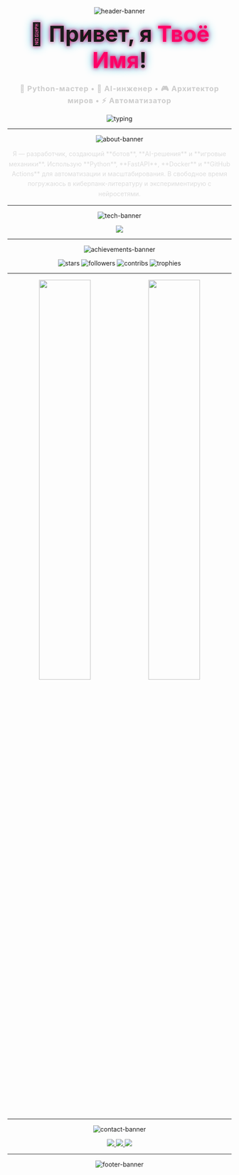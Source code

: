 <!-- HEADER BANNER -->
<p align="center">
  <img src="https://capsule-render.vercel.app/api?type=waving&color=gradient&height=220&section=header&text=Погружение%20в%20Кибер-Галактику!&fontSize=48&fontColor=ffffff&animation=twinkling" alt="header-banner"/>
</p>

<!-- TITLE -->
<h1 align="center" style="font-size: 3.5em; margin: 0.2em 0; text-shadow: 0 0 10px #ff0066, 0 0 20px #00b4d8;">
  🌌 Привет, я <span style="color:#ff0066;">Твоё Имя</span>!
</h1>
<h3 align="center" style="margin-bottom: 1em; color:#ccc; letter-spacing:1px;">
  💾 Python-мастер • 🤖 AI-инженер • 🎮 Архитектор миров • ⚡ Автоматизатор
</h3>

<!-- TYPING EFFECT -->
<p align="center">
  <img src="https://readme-typing-svg.demolab.com?font=Orbitron&size=24&duration=2000&pause=800&color=FF0066&width=700&lines=Кодирую+галактики+с+Python+%26+AI;Кую+умных+ботов+и+игры;Автоматизирую+всю+вселенную" alt="typing"/>
</p>

---

<!-- ABOUT SECTION -->
<p align="center">
  <img src="https://capsule-render.vercel.app/api?type=rounded&color=gradient&height=120&section=header&text=Обо%20мне&fontSize=32&fontColor=ffffff" alt="about-banner"/>
</p>

<p align="center" style="max-width:800px; line-height:1.6; color:#ddd;">
  Я — разработчик, создающий **ботов**, **AI-решения** и **игровые механики**.  
  Использую **Python**, **FastAPI**, **Docker** и **GitHub Actions** для автоматизации и масштабирования.  
  В свободное время погружаюсь в киберпанк-литературу и экспериментирую с нейросетями.
</p>

---

<!-- TECH STACK -->
<p align="center">
  <img src="https://capsule-render.vercel.app/api?type=rounded&color=gradient&height=120&section=header&text=Мой%20стек&fontSize=32&fontColor=ffffff" alt="tech-banner"/>
</p>

<p align="center">
  <img src="https://skillicons.dev/icons?i=python,fastapi,flask,nodejs,docker,kubernetes,git,github,vscode&theme=dark" />
</p>

---

<!-- ACHIEVEMENTS -->
<p align="center">
  <img src="https://capsule-render.vercel.app/api?type=rounded&color=gradient&height=120&section=header&text=Достижения&fontSize=32&fontColor=ffffff" alt="achievements-banner"/>
</p>

<p align="center">
  <img src="https://img.shields.io/badge/⭐%20Stars-2 000-blue?style=for-the-badge" alt="stars"/>
  <img src="https://img.shields.io/badge/👥%20Followers-1 200-green?style=for-the-badge" alt="followers"/>
  <img src="https://img.shields.io/badge/📈%20Contributions-10 000-yellow?style=for-the-badge" alt="contribs"/>
  <img src="https://img.shields.io/badge/🏆%20Trophies-8-red?style=for-the-badge" alt="trophies"/>
</p>

---

<!-- GITHUB STATS -->
<p align="center">
  <img src="https://github-readme-stats.vercel.app/api?username=твой_юзернейм&show_icons=true&theme=dark&hide_border=true&count_private=true" width="48%" />
  <img src="https://github-readme-streak-stats.herokuapp.com/?user=твой_юзернейм&theme=dark&hide_border=true" width="48%" />
</p>

---

<!-- CONNECT -->
<p align="center">
  <img src="https://capsule-render.vercel.app/api?type=rounded&color=gradient&height=120&section=header&text=Связь&fontSize=32&fontColor=ffffff" alt="contact-banner"/>
</p>

<p align="center">
  <a href="https://t.me/SER_X_FEAR" target="_blank">
    <img src="https://img.shields.io/badge/Telegram-0088CC?style=for-the-badge&logo=telegram&logoColor=white" />
  </a>
  <a href="mailto:you@example.com" target="_blank">
    <img src="https://img.shields.io/badge/Email-D14836?style=for-the-badge&logo=gmail&logoColor=white" />
  </a>
  <a href="https://github.com/твой_юзернейм" target="_blank">
    <img src="https://img.shields.io/badge/GitHub-181717?style=for-the-badge&logo=github&logoColor=white" />
  </a>
</p>

---

<!-- FOOTER BANNER -->
<p align="center">
  <img src="https://capsule-render.vercel.app/api?type=waving&color=gradient&height=80&section=footer&animation=fadeIn" alt="footer-banner"/>
</p>

